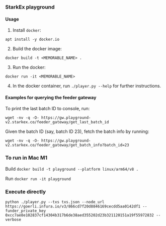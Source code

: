 ### StarkEx playground

#### Usage
1. Install `docker`:
```
apt install -y docker.io
```
2. Build the docker image:
```
docker build -t <MEMORABLE_NAME> .
```
3. Run the docker:
```
docker run -it <MEMORABLE_NAME>
```
4. In the docker container, run `./player.py --help` for further instructions.

#### Examples for querying the feeder gateway

To print the last batch ID to console, run:
```
wget -nv -q -O- https://gw.playground-v2.starkex.co/feeder_gateway/get_last_batch_id
```

Given the batch ID (say, batch ID 23), fetch the batch info by running:
```
wget -nv -q -O- https://gw.playground-v2.starkex.co/feeder_gateway/get_batch_info?batch_id=23
```

### To run in Mac M1

Build
`docker build -t playground --platform linux/arm64/v8 .`

Run
`docker run -it playground`

### Execute directly

`python ./player.py --txs txs.json --node_url https://goerli.infura.io/v3/866cd7f20d8846169cecdd5aa0142df1 --funder_private_key 0xcc7ae8e102837cf14304b317b6de38aed355202d23b321120151a19f55972832 --verbose`